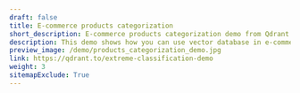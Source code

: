 ```yaml
---
draft: false
title: E-commerce products categorization
short_description: E-commerce products categorization demo from Qdrant vector database
description: This demo shows how you can use vector database in e-commerce. Enter the name of the product and the application will understand which category it belongs to, based on the multi-language model. The dots represent clusters of products.
preview_image: /demo/products_categorization_demo.jpg
link: https://qdrant.to/extreme-classification-demo
weight: 3
sitemapExclude: True
---
```

